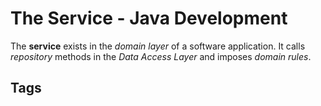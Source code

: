 # The Service - Java Development 

The **service** exists in the *domain layer* of a software application. It calls *repository* methods in the *Data Access Layer* and imposes *domain rules*.  

## Tags

